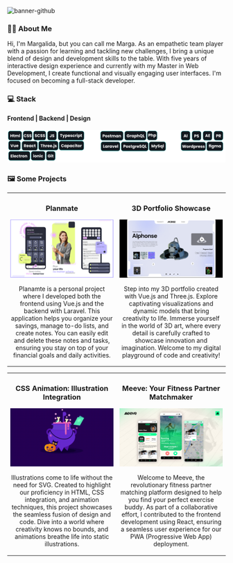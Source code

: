 ![banner-github](https://github.com/Margavivas/Margavivas/assets/108183207/afa23aaf-71fe-4b97-8dc4-ac44a8f0567a)

<h3>👩‍💻 About Me</h3>
    <p>Hi, I'm Margalida, but you can call me Marga. As an empathetic team player with a passion for learning and tackling new challenges, I bring a unique blend of design and development skills to the table. With five years of interactive design experience and currently with my Master in Web Development, I create functional and visually engaging user interfaces. I'm focused on becoming a full-stack developer.</p>

<h3>💻 Stack</h3>
<h4> Frontend | Backend | Design </h4>
<img src="https://github.com/Margavivas/Margavivas/blob/main/stack.png" alt="Stack" />

<h3>🖼 Some Projects</h3>
<table>
<tr>
<td width="50%">
<h3 align="center">Planmate</h3>
<div align="center">
<a href="" target="_blank"><img src="https://github.com/Margavivas/Margavivas/blob/main/planmate.png" width="400" alt="Planmate app"></a>
</br>
<p>Planamte is a personal project where I developed both the frontend using Vue.js and the backend with Laravel. This application helps you organize your savings, manage to-do lists, and create notes. You can easily edit and delete these notes and tasks, ensuring you stay on top of your financial goals and daily activities.</p>
</div>
                                                                                      
</td>

<td width="50%">
<h3 align="center">3D Portfolio Showcase</h3>
<div align="center">
<a href="https://github.com/Margavivas/3DArtist-portfolio" target="_blank"><img src="https://github.com/Margavivas/Margavivas/blob/main/3dportfolio.png" width="400" alt="3d porfolio web"></a>
<p>Step into my 3D portfolio created with Vue.js and Three.js. Explore captivating visualizations and dynamic models that bring creativity to life. Immerse yourself in the world of 3D art, where every detail is carefully crafted to showcase innovation and imagination. Welcome to my digital playground of code and creativity!</p>
</div>                                                          
</table>                                                                                 
</div>
<table>
<tr>
<td width="50%">
<h3 align="center">CSS Animation: Illustration Integration</h3>
<div align="center">
<a href="https://codepen.io/margavivas/pen/NWBrYQZ" target="_blank"><img src="https://github.com/Margavivas/Margavivas/blob/main/css%20animation.gif" width="400" alt="
Css Animation"></a>
<p>Illustrations come to life without the need for SVG. Created to highlight our proficiency in HTML, CSS integration, and animation techniques, this project showcases the seamless fusion of design and code. Dive into a world where creativity knows no bounds, and animations breathe life into static illustrations.</p>
</div>
                                                                                      
</td>

<td width="50%">
<h3 align="center">Meeve: Your Fitness Partner Matchmaker</h3>
<div align="center">
<a href="https://github.com/LouFavre2/Meeve" target="_blank"><img src="https://github.com/Margavivas/Margavivas/blob/main/meeve.png" width="400" alt="Meeve app"></a>
<p>Welcome to Meeve, the revolutionary fitness partner matching platform designed to help you find your perfect exercise buddy. As part of a collaborative effort, I contributed to the frontend development using React, ensuring a seamless user experience for our PWA (Progressive Web App) deployment.</p>
</div>                                                          
</table>                                                                                 
</div>
<br>

<!--
## 🎓 Education and Certifications
- **Degree in Interactive Design** - XYZ University
- **Web Development Certification** - ABC Platform
- **Basic Android Course** - Link to the course

## 💼 Professional Experience
- **Designer at Company A** (2015 - 2020)
  - Details of your responsibilities and achievements.

- **Web Development Intern at Company B** (2023 - Present)
  - Details of your responsibilities and achievements.

## 📫 How to Reach Me
- **Email**: [your-email@example.com](mailto:your-email@example.com)
- **LinkedIn**: [linkedin.com/in/your-linkedin](https://www.linkedin.com/in/your-linkedin/)
- **Instagram**: [instagram.com/your-instagram](https://www.instagram.com/your-instagram/)

## 🏅 Contributions and Open Source
- Contributions to open-source projects, links to PRs, etc.

## 🌐 Social Media
[![Linkedin: marga](https://img.shields.io/badge/-Margalida-blue?style=flat-square&logo=Linkedin&logoColor=white&link=https://www.linkedin.com/in/tu-linkedin/)](https://www.linkedin.com/in/tu-linkedin/)
[![GitHub: marga](https://img.shields.io/github/followers/tu-usuario?label=follow&style=social)](https://github.com/tu-usuario)
[![Instagram: marga](https://img.shields.io/badge/-@marga-833AB4?style=flat-square&logo=instagram&logoColor=white&link=https://www.instagram.com/tu-instagram/)](https://www.instagram.com/tu-instagram/)

## 🎨 Personal Interests
- **Illustration**: Link to your Instagram account or portfolio.
- **Video Games**: What types of games do you enjoy or have developed?
- **Language Learning**: English and French.

-->
